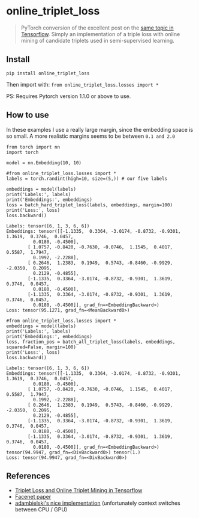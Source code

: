 <!--

#################################################
### THIS FILE WAS AUTOGENERATED! DO NOT EDIT! ###
#################################################
# file to edit: index.ipynb
# command to build the docs after a change: nbdev_build_docs

-->

# online_triplet_loss

> PyTorch conversion of the excellent post on the [same topic in Tensorflow](https://omoindrot.github.io/triplet-loss). Simply an implementation of a triple loss with online mining of candidate triplets used in semi-supervised learning.


## Install

`pip install online_triplet_loss`

Then import with:
`from online_triplet_loss.losses import *`

PS: Requires Pytorch version 1.1.0 or above to use.

## How to use

In these examples I use a really large margin, since the embedding space is so small. A more realistic margins seems to be between `0.1 and 2.0`
<div class="codecell" markdown="1">
<div class="input_area" markdown="1">

```
from torch import nn
import torch

model = nn.Embedding(10, 10)
```

</div>

</div>
<div class="codecell" markdown="1">
<div class="input_area" markdown="1">

```
#from online_triplet_loss.losses import *
labels = torch.randint(high=10, size=(5,)) # our five labels

embeddings = model(labels)
print('Labels:', labels)
print('Embeddings:', embeddings)
loss = batch_hard_triplet_loss(labels, embeddings, margin=100)
print('Loss:', loss)
loss.backward()
```

</div>
<div class="output_area" markdown="1">

    Labels: tensor([6, 1, 3, 6, 6])
    Embeddings: tensor([[-1.1335,  0.3364, -3.0174, -0.8732, -0.9301,  1.3619,  0.3746,  0.0457,
              0.0180, -0.4500],
            [ 1.0757, -0.8420, -0.7630, -0.0746,  1.1545,  0.4017,  0.5587,  1.7947,
              0.1992, -2.2288],
            [ 0.2646,  1.2383,  0.1949,  0.5743, -0.8460, -0.9929, -2.0350,  0.2095,
              0.2129, -0.4855],
            [-1.1335,  0.3364, -3.0174, -0.8732, -0.9301,  1.3619,  0.3746,  0.0457,
              0.0180, -0.4500],
            [-1.1335,  0.3364, -3.0174, -0.8732, -0.9301,  1.3619,  0.3746,  0.0457,
              0.0180, -0.4500]], grad_fn=<EmbeddingBackward>)
    Loss: tensor(95.1271, grad_fn=<MeanBackward0>)


</div>

</div>
<div class="codecell" markdown="1">
<div class="input_area" markdown="1">

```
#from online_triplet_loss.losses import *
embeddings = model(labels)
print('Labels:', labels)
print('Embeddings:', embeddings)
loss, fraction_pos = batch_all_triplet_loss(labels, embeddings, squared=False, margin=100)
print('Loss:', loss)
loss.backward()
```

</div>
<div class="output_area" markdown="1">

    Labels: tensor([6, 1, 3, 6, 6])
    Embeddings: tensor([[-1.1335,  0.3364, -3.0174, -0.8732, -0.9301,  1.3619,  0.3746,  0.0457,
              0.0180, -0.4500],
            [ 1.0757, -0.8420, -0.7630, -0.0746,  1.1545,  0.4017,  0.5587,  1.7947,
              0.1992, -2.2288],
            [ 0.2646,  1.2383,  0.1949,  0.5743, -0.8460, -0.9929, -2.0350,  0.2095,
              0.2129, -0.4855],
            [-1.1335,  0.3364, -3.0174, -0.8732, -0.9301,  1.3619,  0.3746,  0.0457,
              0.0180, -0.4500],
            [-1.1335,  0.3364, -3.0174, -0.8732, -0.9301,  1.3619,  0.3746,  0.0457,
              0.0180, -0.4500]], grad_fn=<EmbeddingBackward>)
    tensor(94.9947, grad_fn=<DivBackward0>) tensor(1.)
    Loss: tensor(94.9947, grad_fn=<DivBackward0>)


</div>

</div>

## References
* [Triplet Loss and Online Triplet Mining in Tensorflow](https://github.com/omoindrot/tensorflow-triplet-loss)
* [Facenet paper](https://arxiv.org/abs/1503.03832)
* [adambielski's nice implementation](https://github.com/adambielski/siamese-triplet) (unfortunately context switches between CPU / GPU)
